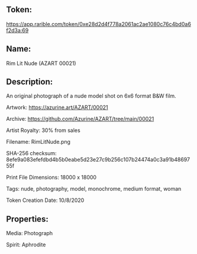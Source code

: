 ## Token:

https://app.rarible.com/token/0xe28d2d4f778a2061ac2ae1080c76c4bd0a6f2d3a:69

## Name:

Rim Lit Nude (AZART 00021)

## Description: 

An original photograph of a nude model shot on 6x6 format B&W film.

Artwork: https://azurine.art/AZART/00021

Archive: https://github.com/Azurine/AZART/tree/main/00021

Artist Royalty: 30% from sales

Filename: RimLitNude.png

SHA-256 checksum: 8efe9a083efefdbd4b5b0eabe5d23e27c9b256c107b24474a0c3a91b4869755f

Print File Dimensions: 18000 x 18000

Tags: nude, photography, model, monochrome, medium format, woman

Token Creation Date: 10/8/2020

## Properties:

Media: Photograph

Spirit: Aphrodite

